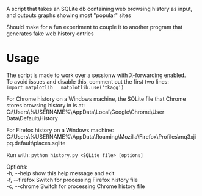 A script that takes an SQLite db containing web browsing history as input, and outputs graphs showing most "popular" sites

Should make for a fun experiment to couple it to another program that generates fake web history entries

# Usage
The script is made to work over a sessionw with X-forwarding enabled.  
To avoid issues and disable this, comment out the first two lines:  
`
import matplotlib  
matplotlib.use('tkagg')
`

For Chrome history on a Windows machine, the SQLite file that Chrome stores browsing history in is at:  
C:\Users\\%USERNAME%\AppData\Local\Google\Chrome\User Data\Default\History

For Firefox history on a Windows machine:  
C:\Users\\%USERNAME%\AppData\Roaming\Mozilla\Firefox\Profiles\mq3xjipq.default\places.sqlite

Run with: `python history.py <SQLite file> [options]`  

Options:  
  -h, --help     show this help message and exit  
  -f, --firefox  Switch for processing Firefox history file  
  -c, --chrome   Switch for processing Chrome history file  
